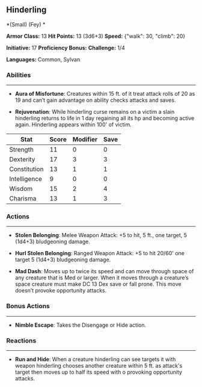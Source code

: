 ## Hinderling
*(Small) (Fey) *

**Armor Class:** 13
**Hit Points:** 13 (3d6+3)
**Speed:** {"walk": 30, "climb": 20}

**Initiative:** 17
**Proficiency Bonus:**
**Challenge:** 1/4

**Languages:** Common, Sylvan

### Abilities
 --- 
- **Aura of Misfortune**: Creatures within 15 ft. of it treat attack rolls of 20 as 19 and can’t gain advantage on ability checks attacks and saves.

- **Rejuvenation**: While hinderling curse remains on a victim a slain hinderling returns to life in 1 day regaining all its hp and becoming active again. Hinderling appears within 100' of victim.



| Stat | Score | Modifier | Save |
| ---- | ---- | ---- | ---- |
| Strength | 11 | 0 | 0 |
| Dexterity | 17 | 3 | 3 |
| Constitution | 13 | 1 | 1 |
| Intelligence | 9 | 0 | 0 |
| Wisdom | 15 | 2 | 4 |
| Charisma | 13 | 1 | 3 |

### Actions
 --- 
- **Stolen Belonging**: Melee Weapon Attack: +5 to hit, 5 ft., one target, 5 (1d4+3) bludgeoning damage.

- **Hurl Stolen Belonging**: Ranged Weapon Attack: +5 to hit 20/60' one target 5 (1d4+3) bludgeoning damage.

- **Mad Dash**: Moves up to twice its speed and can move through space of any creature that is Med or larger. When it moves through a creature’s space creature must make DC 13 Dex save or fall prone. This move doesn’t provoke opportunity attacks.

### Bonus Actions
 --- 
- **Nimble Escape**: Takes the Disengage or Hide action.

### Reactions
 --- 
- **Run and Hide**: When a creature hinderling can see targets it with weapon hinderling chooses another creature within 5 ft. as attack's target then moves up to half its speed with o provoking opportunity attacks.

